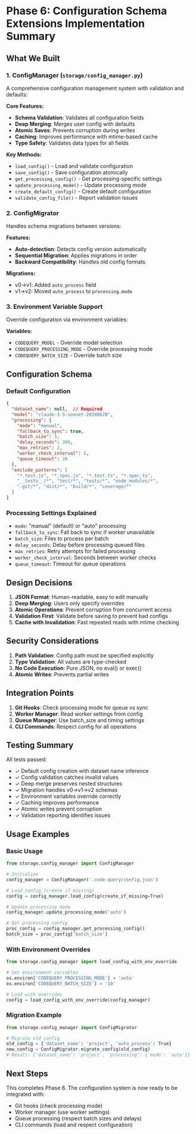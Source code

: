 # Phase 6: Configuration Schema Extensions Implementation Summary

## What We Built

### 1. ConfigManager (`storage/config_manager.py`)
A comprehensive configuration management system with validation and defaults:

**Core Features:**
- **Schema Validation**: Validates all configuration fields
- **Deep Merging**: Merges user config with defaults
- **Atomic Saves**: Prevents corruption during writes
- **Caching**: Improves performance with mtime-based cache
- **Type Safety**: Validates data types for all fields

**Key Methods:**
- `load_config()` - Load and validate configuration
- `save_config()` - Save configuration atomically
- `get_processing_config()` - Get processing-specific settings
- `update_processing_mode()` - Update processing mode
- `create_default_config()` - Create default configuration
- `validate_config_file()` - Report validation issues

### 2. ConfigMigrator
Handles schema migrations between versions:

**Features:**
- **Auto-detection**: Detects config version automatically
- **Sequential Migration**: Applies migrations in order
- **Backward Compatibility**: Handles old config formats

**Migrations:**
- v0→v1: Added `auto_process` field
- v1→v2: Moved `auto_process` to `processing.mode`

### 3. Environment Variable Support
Override configuration via environment variables:

**Variables:**
- `CODEQUERY_MODEL` - Override model selection
- `CODEQUERY_PROCESSING_MODE` - Override processing mode
- `CODEQUERY_BATCH_SIZE` - Override batch size

## Configuration Schema

### Default Configuration
```json
{
  "dataset_name": null,  // Required
  "model": "claude-3-5-sonnet-20240620",
  "processing": {
    "mode": "manual",
    "fallback_to_sync": true,
    "batch_size": 5,
    "delay_seconds": 300,
    "max_retries": 2,
    "worker_check_interval": 5,
    "queue_timeout": 30
  },
  "exclude_patterns": [
    "*.test.js", "*.spec.js", "*.test.ts", "*.spec.ts",
    "__tests__/*", "test/*", "tests/*", "node_modules/*",
    ".git/*", "dist/*", "build/*", "coverage/*"
  ]
}
```

### Processing Settings Explained
- `mode`: "manual" (default) or "auto" processing
- `fallback_to_sync`: Fall back to sync if worker unavailable
- `batch_size`: Files to process per batch
- `delay_seconds`: Delay before processing queued files
- `max_retries`: Retry attempts for failed processing
- `worker_check_interval`: Seconds between worker checks
- `queue_timeout`: Timeout for queue operations

## Design Decisions

1. **JSON Format**: Human-readable, easy to edit manually
2. **Deep Merging**: Users only specify overrides
3. **Atomic Operations**: Prevent corruption from concurrent access
4. **Validation First**: Validate before saving to prevent bad configs
5. **Cache with Invalidation**: Fast repeated reads with mtime checking

## Security Considerations

1. **Path Validation**: Config path must be specified explicitly
2. **Type Validation**: All values are type-checked
3. **No Code Execution**: Pure JSON, no eval() or exec()
4. **Atomic Writes**: Prevents partial writes

## Integration Points

1. **Git Hooks**: Check processing mode for queue vs sync
2. **Worker Manager**: Read worker settings from config
3. **Queue Manager**: Use batch_size and timing settings
4. **CLI Commands**: Respect config for all operations

## Testing Summary

All tests passed:
- ✓ Default config creation with dataset name inference
- ✓ Config validation catches invalid values
- ✓ Deep merge preserves nested structures
- ✓ Migration handles v0→v1→v2 schemas
- ✓ Environment variables override correctly
- ✓ Caching improves performance
- ✓ Atomic writes prevent corruption
- ✓ Validation reporting identifies issues

## Usage Examples

### Basic Usage
```python
from storage.config_manager import ConfigManager

# Initialize
config_manager = ConfigManager('.code-query/config.json')

# Load config (create if missing)
config = config_manager.load_config(create_if_missing=True)

# Update processing mode
config_manager.update_processing_mode('auto')

# Get processing config
proc_config = config_manager.get_processing_config()
batch_size = proc_config['batch_size']
```

### With Environment Overrides
```python
from storage.config_manager import load_config_with_env_override

# Set environment variables
os.environ['CODEQUERY_PROCESSING_MODE'] = 'auto'
os.environ['CODEQUERY_BATCH_SIZE'] = '10'

# Load with overrides
config = load_config_with_env_override(config_manager)
```

### Migration Example
```python
from storage.config_manager import ConfigMigrator

# Migrate old config
old_config = {'dataset_name': 'project', 'auto_process': True}
new_config = ConfigMigrator.migrate_config(old_config)
# Result: {'dataset_name': 'project', 'processing': {'mode': 'auto'}}
```

## Next Steps

This completes Phase 6. The configuration system is now ready to be integrated with:
- Git hooks (check processing mode)
- Worker manager (use worker settings)
- Queue processing (respect batch sizes and delays)
- CLI commands (load and respect configuration)